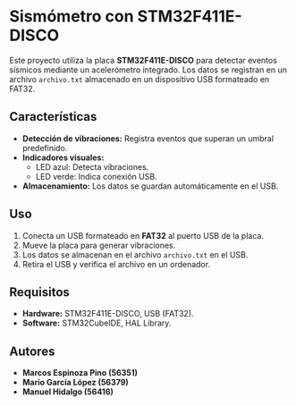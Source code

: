 # Sismómetro con STM32F411E-DISCO

Este proyecto utiliza la placa **STM32F411E-DISCO** para detectar eventos sísmicos mediante un acelerómetro integrado. Los datos se registran en un archivo `archivo.txt` almacenado en un dispositivo USB formateado en FAT32.

## Características

- **Detección de vibraciones:** Registra eventos que superan un umbral predefinido.
- **Indicadores visuales:**
  - LED azul: Detecta vibraciones.
  - LED verde: Indica conexión USB.
- **Almacenamiento:** Los datos se guardan automáticamente en el USB.

## Uso

1. Conecta un USB formateado en **FAT32** al puerto USB de la placa.
2. Mueve la placa para generar vibraciones.
3. Los datos se almacenan en el archivo `archivo.txt` en el USB.
4. Retira el USB y verifica el archivo en un ordenador.

## Requisitos

- **Hardware:** STM32F411E-DISCO, USB (FAT32).
- **Software:** STM32CubeIDE, HAL Library.

## Autores

- **Marcos Espinoza Pino (56351)**
- **Mario García López (56379)**
- **Manuel Hidalgo (56416)**

